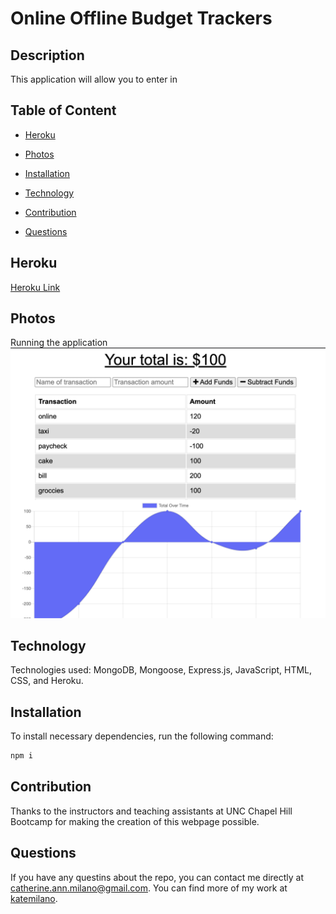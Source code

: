 # Online Offline Budget Trackers

## Description
This application will allow you to enter in 

## Table of Content

* [Heroku](#Heroku)

* [Photos](#photos)

* [Installation](#installation)

* [Technology](#Technology)

* [Contribution](#contribution)

* [Questions](#questions)

## Heroku

<a href="https://onlineofflinebudgettrackers.herokuapp.com/">Heroku Link</a>

## Photos
Running the application
<img src="images/app.png">


## Technology

Technologies used: MongoDB, Mongoose, Express.js, JavaScript, HTML, CSS, and Heroku.

## Installation
To install necessary dependencies, run the following command:

```bash
npm i
```

## Contribution

Thanks to the instructors and teaching assistants at UNC Chapel Hill Bootcamp for making the creation of this webpage possible.

## Questions

If you have any questins about the repo, you can contact me directly at catherine.ann.milano@gmail.com. You can find more of my work at [katemilano](http://github.com/katemilano/).
    

